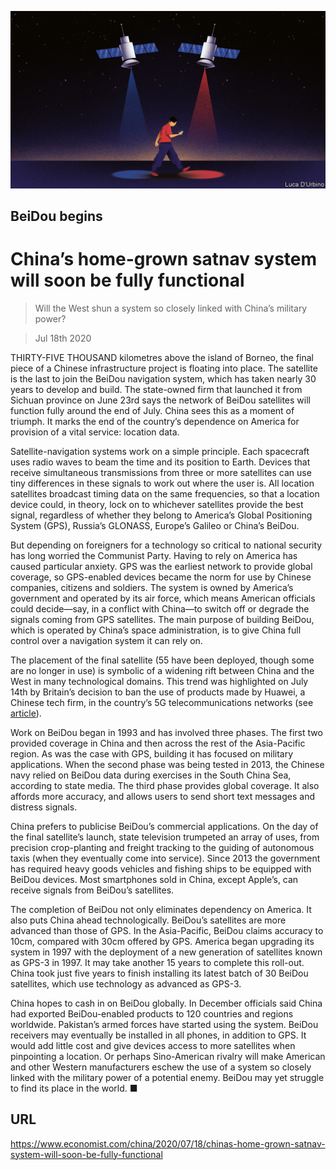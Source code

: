 ![](./images/20200718_CND001_0.jpg)

## BeiDou begins

# China’s home-grown satnav system will soon be fully functional

> Will the West shun a system so closely linked with China’s military power?

> Jul 18th 2020

THIRTY-FIVE THOUSAND kilometres above the island of Borneo, the final piece of a Chinese infrastructure project is floating into place. The satellite is the last to join the BeiDou navigation system, which has taken nearly 30 years to develop and build. The state-owned firm that launched it from Sichuan province on June 23rd says the network of BeiDou satellites will function fully around the end of July. China sees this as a moment of triumph. It marks the end of the country’s dependence on America for provision of a vital service: location data.

Satellite-navigation systems work on a simple principle. Each spacecraft uses radio waves to beam the time and its position to Earth. Devices that receive simultaneous transmissions from three or more satellites can use tiny differences in these signals to work out where the user is. All location satellites broadcast timing data on the same frequencies, so that a location device could, in theory, lock on to whichever satellites provide the best signal, regardless of whether they belong to America’s Global Positioning System (GPS), Russia’s GLONASS, Europe’s Galileo or China’s BeiDou.

But depending on foreigners for a technology so critical to national security has long worried the Communist Party. Having to rely on America has caused particular anxiety. GPS was the earliest network to provide global coverage, so GPS-enabled devices became the norm for use by Chinese companies, citizens and soldiers. The system is owned by America’s government and operated by its air force, which means American officials could decide—say, in a conflict with China—to switch off or degrade the signals coming from GPS satellites. The main purpose of building BeiDou, which is operated by China’s space administration, is to give China full control over a navigation system it can rely on.

The placement of the final satellite (55 have been deployed, though some are no longer in use) is symbolic of a widening rift between China and the West in many technological domains. This trend was highlighted on July 14th by Britain’s decision to ban the use of products made by Huawei, a Chinese tech firm, in the country’s 5G telecommunications networks (see [article](https://www.economist.com//briefing/2020/07/16/americas-war-on-huawei-nears-its-endgame)).

Work on BeiDou began in 1993 and has involved three phases. The first two provided coverage in China and then across the rest of the Asia-Pacific region. As was the case with GPS, building it has focused on military applications. When the second phase was being tested in 2013, the Chinese navy relied on BeiDou data during exercises in the South China Sea, according to state media. The third phase provides global coverage. It also affords more accuracy, and allows users to send short text messages and distress signals.

China prefers to publicise BeiDou’s commercial applications. On the day of the final satellite’s launch, state television trumpeted an array of uses, from precision crop-planting and freight tracking to the guiding of autonomous taxis (when they eventually come into service). Since 2013 the government has required heavy goods vehicles and fishing ships to be equipped with BeiDou devices. Most smartphones sold in China, except Apple’s, can receive signals from BeiDou’s satellites.

The completion of BeiDou not only eliminates dependency on America. It also puts China ahead technologically. BeiDou’s satellites are more advanced than those of GPS. In the Asia-Pacific, BeiDou claims accuracy to 10cm, compared with 30cm offered by GPS. America began upgrading its system in 1997 with the deployment of a new generation of satellites known as GPS-3 in 1997. It may take another 15 years to complete this roll-out. China took just five years to finish installing its latest batch of 30 BeiDou satellites, which use technology as advanced as GPS-3.

China hopes to cash in on BeiDou globally. In December officials said China had exported BeiDou-enabled products to 120 countries and regions worldwide. Pakistan’s armed forces have started using the system. BeiDou receivers may eventually be installed in all phones, in addition to GPS. It would add little cost and give devices access to more satellites when pinpointing a location. Or perhaps Sino-American rivalry will make American and other Western manufacturers eschew the use of a system so closely linked with the military power of a potential enemy. BeiDou may yet struggle to find its place in the world. ■

## URL

https://www.economist.com/china/2020/07/18/chinas-home-grown-satnav-system-will-soon-be-fully-functional
